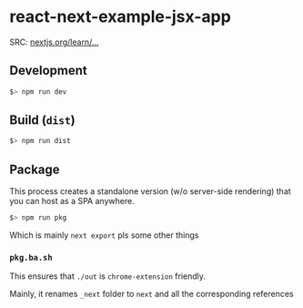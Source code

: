 # react-next-example-jsx-app

SRC: [nextjs.org/learn/...](https://nextjs.org/learn/basics/create-nextjs-app/)

## Development

```bash
$> npm run dev
```

## Build (`dist`)

```bash
$> npm run dist
```

## Package

This process creates a standalone version (w/o server-side rendering) that you can host as a SPA anywhere.

```bash
$> npm run pkg
```

Which is mainly `next export` pls some other things

### `pkg.ba.sh`

This ensures that `./out` is `chrome-extension` friendly.

Mainly, it renames `_next` folder to `next` and all the corresponding references
